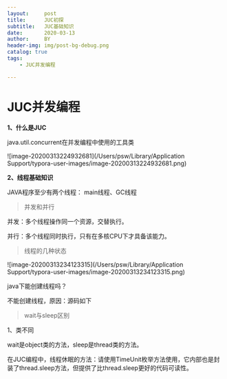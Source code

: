 ```yaml
---
layout:     post
title:      JUC初探
subtitle:   JUC基础知识
date:       2020-03-13
author:     BY
header-img: img/post-bg-debug.png
catalog: true
tags:
    - JUC并发编程

---
```


# **JUC并发编程**

**1、什么是JUC**

java.util.concurrent在并发编程中使用的工具类

![image-20200313224932681](/Users/psw/Library/Application Support/typora-user-images/image-20200313224932681.png)

**2、线程基础知识**

JAVA程序至少有两个线程： main线程、GC线程

> 并发和并行 

并发：多个线程操作同一个资源，交替执行。

并行：多个线程同时执行，只有在多核CPU下才具备该能力。

> 线程的几种状态

![image-20200313234123315](/Users/psw/Library/Application Support/typora-user-images/image-20200313234123315.png)

java下能创建线程吗？

不能创建线程，原因：源码如下



>wait与sleep区别

1、类不同

wait是object类的方法，sleep是thread类的方法。

在JUC编程中，线程休眠的方法：请使用TimeUnit枚举方法使用，它内部也是封装了thread.sleep方法，但提供了比thread.sleep更好的代码可读性。

